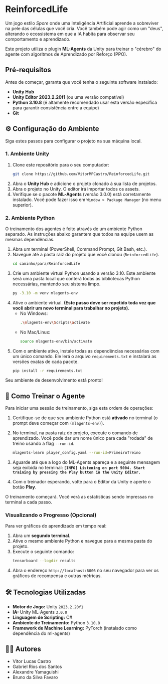 # ReinforcedLife

Um jogo estilo *Spore* onde uma Inteligência Artificial aprende a sobreviver na pele das células que você cria. Você também pode agir como um "deus", alterando o ecossistema em que a IA habita para observar seu comportamento e aprendizado.

Este projeto utiliza o plugin **ML-Agents** da Unity para treinar o "cérebro" do agente com algoritmos de Aprendizado por Reforço (PPO).

## Pré-requisitos

Antes de começar, garanta que você tenha o seguinte software instalado:

  * **Unity Hub**
  * **Unity Editor 2023.2.20f1** (ou uma versão compatível)
  * **Python 3.10.8** (é altamente recomendado usar esta versão específica para garantir consistência entre a equipe)
  * **Git**

## ⚙️ Configuração do Ambiente

Siga estes passos para configurar o projeto na sua máquina local.

### 1\. Ambiente Unity

1.  Clone este repositório para o seu computador:
    ```bash
    git clone https://github.com/VitorMPCastro/ReinforcedLife.git
    ```
2.  Abra o **Unity Hub** e adicione o projeto clonado à sua lista de projetos.
3.  Abra o projeto no Unity. O editor irá importar todos os assets.
4.  Verifique se o pacote **ML-Agents** (versão 3.0.0) está corretamente instalado. Você pode fazer isso em `Window > Package Manager` (no menu superior).

### 2\. Ambiente Python

O treinamento dos agentes é feito através de um ambiente Python separado. As instruções abaixo garantem que todos na equipe usem as mesmas dependências.

1.  Abra um terminal (PowerShell, Command Prompt, Git Bash, etc.).
2.  Navegue até a pasta raiz do projeto que você clonou (`ReinforcedLife`).
    ```bash
    cd caminho/para/ReinforcedLife
    ```
3.  Crie um ambiente virtual Python usando a versão 3.10. Este ambiente será uma pasta local que conterá todas as bibliotecas Python necessárias, mantendo seu sistema limpo.
    ```bash
    py -3.10 -m venv mlagents-env
    ```
4.  Ative o ambiente virtual. **(Este passo deve ser repetido toda vez que você abrir um novo terminal para trabalhar no projeto).**
      * No Windows:
        ```bash
        .\mlagents-env\Scripts\activate
        ```
      * No Mac/Linux:
        ```bash
        source mlagents-env/bin/activate
        ```
5.  Com o ambiente ativo, instale todas as dependências necessárias com um único comando. Ele lerá o arquivo `requirements.txt` e instalará as versões exatas de cada pacote.
    ```bash
    pip install -r requirements.txt
    ```

Seu ambiente de desenvolvimento está pronto\!

## 🚀 Como Treinar o Agente

Para iniciar uma sessão de treinamento, siga esta ordem de operações:

1.  Certifique-se de que seu ambiente Python está **ativado** no terminal (o prompt deve começar com `(mlagents-env)`).

2.  No terminal, na pasta raiz do projeto, execute o comando de aprendizado. Você pode dar um nome único para cada "rodada" de treino usando a flag `--run-id`.

    ```bash
    mlagents-learn player_config.yaml --run-id=PrimeiroTreino
    ```

3.  Aguarde até que a logo do ML-Agents apareça e a seguinte mensagem seja exibida no terminal:
    **`[INFO] Listening on port 5004. Start training by pressing the Play button in the Unity Editor.`**

4.  Com o treinador esperando, volte para o Editor da Unity e aperte o botão **Play**.

O treinamento começará. Você verá as estatísticas sendo impressas no terminal a cada passo.

### Visualizando o Progresso (Opcional)

Para ver gráficos do aprendizado em tempo real:

1.  Abra um **segundo terminal**.
2.  Ative o mesmo ambiente Python e navegue para a mesma pasta do projeto.
3.  Execute o seguinte comando:
    ```bash
    tensorboard --logdir results
    ```
4.  Abra o endereço `http://localhost:6006` no seu navegador para ver os gráficos de recompensa e outras métricas.

## 🛠️ Tecnologias Utilizadas

  * **Motor de Jogo:** Unity `2023.2.20f1`
  * **IA:** Unity ML-Agents `3.0.0`
  * **Linguagem de Scripting:** C\#
  * **Ambiente de Treinamento:** Python `3.10.8`
  * **Framework de Machine Learning:** PyTorch (instalado como dependência do ml-agents)

## 👨‍💻 Autores

  * Vitor Lucas Castro
  * Gabriel Rios dos Santos
  * Alexandre Yamaguishi
  * Bruno da Silva Favaro